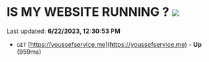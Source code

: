 # IS MY WEBSITE RUNNING ? [![](https://img.shields.io/static/v1?label=Sponsor&message=%E2%9D%A4&logo=GitHub&color=%23fe8e86)](https://github.com/sponsors/<username>)

Last updated: **6/22/2023, 12:30:53 PM**

- `GET` [https://youssefservice.me](https://youssefservice.me) - **Up** (959ms)
